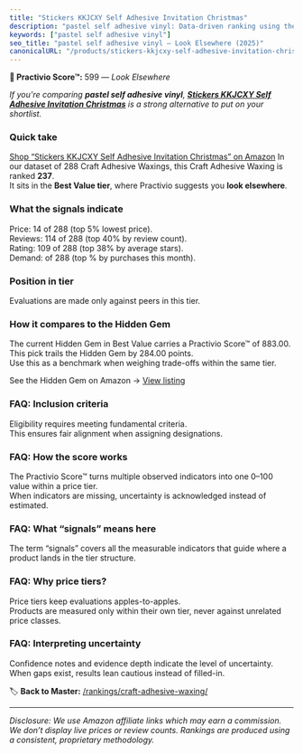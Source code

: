 ```yaml
---
title: "Stickers KKJCXY Self Adhesive Invitation Christmas"
description: "pastel self adhesive vinyl: Data-driven ranking using the Practivio Score™. Positioned by quality, value, demand, findability, momentum."
keywords: ["pastel self adhesive vinyl"]
seo_title: "pastel self adhesive vinyl — Look Elsewhere (2025)"
canonicalURL: "/products/stickers-kkjcxy-self-adhesive-invitation-christmas-B0DKY27TVB/"
---
```


**🚫 Practivio Score™:** 599 — _Look Elsewhere_


*If you're comparing **pastel self adhesive vinyl**, **[Stickers KKJCXY Self Adhesive Invitation Christmas](https://www.amazon.com/dp/B0DKY27TVB?tag=practivio-20)** is a strong alternative to put on your shortlist.*
### Quick take
[Shop “Stickers KKJCXY Self Adhesive Invitation Christmas” on Amazon](https://www.amazon.com/dp/B0DKY27TVB?tag=practivio-20)
In our dataset of 288 Craft Adhesive Waxings, this Craft Adhesive Waxing is ranked **237**.  
It sits in the **Best Value tier**, where Practivio suggests you **look elsewhere**.

### What the signals indicate
Price: 14 of 288 (top 5% lowest price).  
Reviews: 114 of 288 (top 40% by review count).  
Rating: 109 of 288 (top 38% by average stars).  
Demand:  of 288 (top % by purchases this month).

### Position in tier
Evaluations are made only against peers in this tier.

### How it compares to the Hidden Gem
The current Hidden Gem in Best Value carries a Practivio Score™ of 883.00.  
This pick trails the Hidden Gem by 284.00 points.  
Use this as a benchmark when weighing trade-offs within the same tier.  

See the Hidden Gem on Amazon → [View listing](https://www.amazon.com/dp/B00DOAVCN2?tag=practivio-20)

### FAQ: Inclusion criteria
Eligibility requires meeting fundamental criteria.  
This ensures fair alignment when assigning designations.

### FAQ: How the score works
The Practivio Score™ turns multiple observed indicators into one 0–100 value within a price tier.  
When indicators are missing, uncertainty is acknowledged instead of estimated.

### FAQ: What “signals” means here
The term “signals” covers all the measurable indicators that guide where a product lands in the tier structure.

### FAQ: Why price tiers?
Price tiers keep evaluations apples-to-apples.  
Products are measured only within their own tier, never against unrelated price classes.

### FAQ: Interpreting uncertainty
Confidence notes and evidence depth indicate the level of uncertainty.  
When gaps exist, results lean cautious instead of filled-in.


🏷️ **Back to Master:** [/rankings/craft-adhesive-waxing/](/rankings/craft-adhesive-waxing/)

---
_Disclosure: We use Amazon affiliate links which may earn a commission. We don’t display live prices or review counts. Rankings are produced using a consistent, proprietary methodology._
